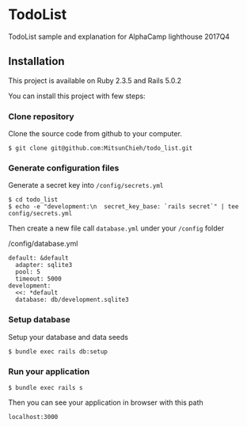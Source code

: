 # TodoList

TodoList sample and explanation for AlphaCamp lighthouse 2017Q4

## Installation

This project is available on Ruby 2.3.5 and Rails 5.0.2

You can install this project with few steps:

### Clone repository

Clone the source code from github to your computer.

```
$ git clone git@github.com:MitsunChieh/todo_list.git
```

### Generate configuration files

Generate a secret key into `/config/secrets.yml`

```
$ cd todo_list
$ echo -e "development:\n  secret_key_base: `rails secret`" | tee config/secrets.yml
```

Then create a new file call `database.yml` under your `/config` folder

/config/database.yml

```
default: &default
  adapter: sqlite3
  pool: 5
  timeout: 5000
development:
  <<: *default
  database: db/development.sqlite3
```

### Setup database

Setup your database and data seeds

```
$ bundle exec rails db:setup
```

### Run your application

```
$ bundle exec rails s
```

Then you can see your application in browser with this path

```
localhost:3000
```
